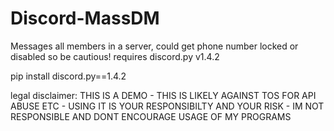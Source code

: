 # Discord-MassDM
Messages all members in a server, could get phone number locked or disabled so be cautious! requires discord.py v1.4.2

pip install discord.py==1.4.2

legal disclaimer: THIS IS A DEMO - THIS IS LIKELY AGAINST TOS FOR API ABUSE ETC - USING IT IS YOUR RESPONSIBILTY AND YOUR RISK - IM NOT RESPONSIBLE AND DONT ENCOURAGE USAGE OF MY PROGRAMS
